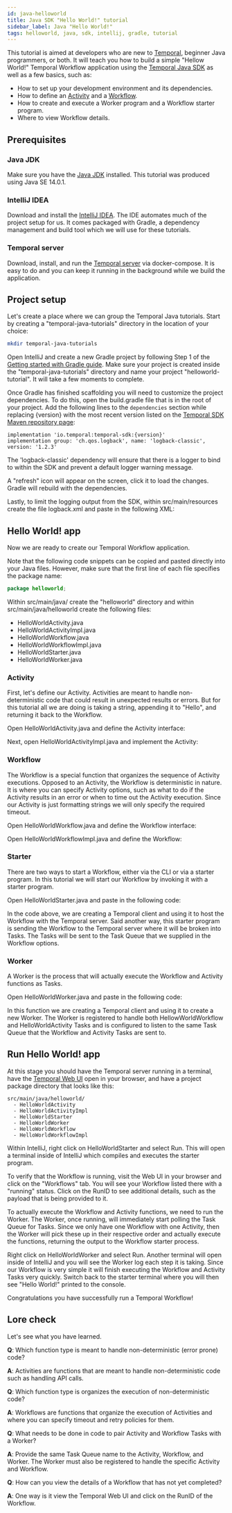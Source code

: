 ```yaml
---
id: java-helloworld
title: Java SDK "Hello World!" tutorial
sidebar_label: Java "Hello World!"
tags: helloworld, java, sdk, intellij, gradle, tutorial
---
```


This tutorial is aimed at developers who are new to [Temporal](/docs/overview), beginner Java programmers, or both. It will teach you how to build a simple "Hellow World!" Temporal Workflow application using the [Temporal Java SDK](https://github.com/temporalio/java-sdk) as well as a few basics, such as:

- How to set up your development environment and its dependencies.
- How to define an [Activity](/docs/activities) and a [Workflow](/docs/workflows).
- How to create and execute a Worker program and a Workflow starter program.
- Where to view Workflow details.

## Prerequisites

### Java JDK

Make sure you have the [Java JDK](https://www.oracle.com/ca-en/java/technologies/javase-downloads.html) installed. This tutorial was produced using Java SE 14.0.1.

### IntelliJ IDEA

Download and install the [IntelliJ IDEA](https://www.jetbrains.com/idea/). The IDE automates much of the project setup for us. It comes packaged with Gradle, a dependency management and build tool which we will use for these tutorials.

### Temporal server

Download, install, and run the [Temporal server](/docs/install-temporal-server) via docker-compose. It is easy to do and you can keep it running in the background while we build the application.

## Project setup

Let's create a place where we can group the Temporal Java tutorials. Start by creating a "temporal-java-tutorials" directory in the location of your choice:

```bash
mkdir temporal-java-tutorials
```

Open IntelliJ and create a new Gradle project by following Step 1 of the [Getting started with Gradle guide](https://www.jetbrains.com/help/idea/getting-started-with-gradle.html#create_project). Make sure your project is created inside the "temporal-java-tutorials" directory and name your project "helloworld-tutorial". It will take a few moments to complete.

Once Gradle has finished scaffolding you will need to customize the project dependencies. To do this, open the build.gradle file that is in the root of your project. Add the following lines to the `dependencies` section while replacing {version} with the most recent version listed on the [Temporal SDK Maven repository page](https://search.maven.org/artifact/io.temporal/temporal-sdk):

```
implementation 'io.temporal:temporal-sdk:{version}'
implementation group: 'ch.qos.logback', name: 'logback-classic', version: '1.2.3'
```

The 'logback-classic' dependency will ensure that there is a logger to bind to within the SDK and prevent a default logger warning message.

A "refresh" icon will appear on the screen, click it to load the changes. Gradle will rebuild with the dependencies.

Lastly, to limit the logging output from the SDK, within src/main/resources create the file logback.xml and paste in the following XML:

<!--START java-logback-xml-sample-->
<!--END-->

## Hello World! app

Now we are ready to create our Temporal Workflow application.

Note that the following code snippets can be copied and pasted directly into your Java files. However, make sure that the first line of each file specifies the package name:

```java
package helloworld;
```

Within src/main/java/ create the "helloworld" directory and within src/main/java/helloworld create the following files:

- HelloWorldActivity.java
- HelloWorldActivityImpl.java
- HelloWorldWorkflow.java
- HelloWorldWorkflowImpl.java
- HelloWorldStarter.java
- HelloWorldWorker.java

### Activity

First, let's define our Activity. Activities are meant to handle non-deterministic code that could result in unexpected results or errors. But for this tutorial all we are doing is taking a string, appending it to "Hello", and returning it back to the Workflow.

Open HelloWorldActivity.java and define the Activity interface:

<!--START java-hello-world-sample-activity-interface-->
<!--END-->

Next, open HelloWorldActivityImpl.java and implement the Activity:

<!--START java-hello-world-sample-activity-->
<!--END-->

### Workflow

The Workflow is a special function that organizes the sequence of Activity executions. Opposed to an Activity, the Workflow is deterministic in nature. It is where you can specify Activity options, such as what to do if the Activity results in an error or when to time out the Activity execution. Since our Activity is just formatting strings we will only specify the required timeout.

Open HelloWorldWorkflow.java and define the Workflow interface:

<!--START java-hello-world-sample-workflow-interface-->
<!--END-->

Open HelloWorldWorkflowImpl.java and define the Workflow:

<!--START java-hello-world-sample-workflow-->
<!--END-->

### Starter

There are two ways to start a Workflow, either via the CLI or via a starter program. In this tutorial we will start our Workflow by invoking it with a starter program.

Open HelloWorldStarter.java and paste in the following code:

<!--START java-hello-world-sample-workflow-starter-->
<!--END-->

In the code above, we are creating a Temporal client and using it to host the Workflow with the Temporal server. Said another way, this starter program is sending the Workflow to the Temporal server where it will be broken into Tasks. The Tasks will be sent to the Task Queue that we supplied in the Workflow options.

### Worker

A Worker is the process that will actually execute the Workflow and Activity functions as Tasks.

Open HelloWorldWorker.java and paste in the following code:

<!--START java-hello-world-sample-worker-->
<!--END-->

In this function we are creating a Temporal client and using it to create a new Worker. The Worker is registered to handle both HellowWorldWorkflow and HelloWorldActivity Tasks and is configured to listen to the same Task Queue that the Workflow and Activity Tasks are sent to.

## Run Hello World! app

At this stage you should have the Temporal server running in a terminal, have the [Temporal Web UI](localhost:8088) open in your browser, and have a project package directory that looks like this:

```
src/main/java/helloworld/
  - HelloWorldActivity
  - HelloWorldActivityImpl
  - HelloWorldStarter
  - HelloWorldWorker
  - HelloWorldWorkflow
  - HelloWorldWorkflowImpl
```

Within IntelliJ, right click on HelloWorldStarter and select Run. This will open a terminal inside of IntelliJ which compiles and executes the starter program.

To verify that the Workflow is running, visit the Web UI in your browser and click on the "Workflows" tab. You will see your Workflow listed there with a "running" status. Click on the RunID to see additional details, such as the payload that is being provided to it.

To actually execute the Workflow and Activity functions, we need to run the Worker. The Worker, once running, will immediately start polling the Task Queue for Tasks. Since we only have one Workflow with one Activity, then the Worker will pick these up in their respective order and actually execute the functions, returning the output to the Workflow starter process.

Right click on HelloWorldWorker and select Run. Another terminal will open inside of IntelliJ and you will see the Worker log each step it is taking. Since our Workflow is very simple it will finish executing the Workflow and Activity Tasks very quickly. Switch back to the starter terminal where you will then see "Hello World!" printed to the console.

Congratulations you have successfully run a Temporal Workflow!

## Lore check

Let's see what you have learned.

**Q**: Which function type is meant to handle non-deterministic (error prone) code?

**A**: Activities are functions that are meant to handle non-deterministic code such as handling API calls.

**Q**: Which function type is organizes the execution of non-deterministic code?

**A**: Workflows are functions that organize the execution of Activities and where you can specify timeout and retry policies for them.

**Q**: What needs to be done in code to pair Activity and Workflow Tasks with a Worker?

**A**: Provide the same Task Queue name to the Activity, Workflow, and Worker. The Worker must also be registered to handle the specific Activity and Workflow.

**Q**: How can you view the details of a Workflow that has not yet completed?

**A**: One way is it view the Temporal Web UI and click on the RunID of the Workflow.
